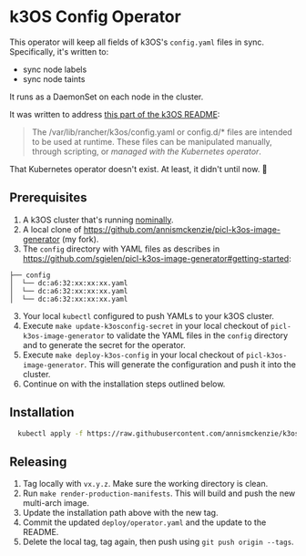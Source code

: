 # k3OS Config Operator

This operator will keep all fields of k3OS's `config.yaml` files in sync. Specifically, it's written to:
- sync node labels
- sync node taints

It runs as a DaemonSet on each node in the cluster.

It was written to address [this part of the k3OS README](https://github.com/rancher/k3os#configuration):

> The /var/lib/rancher/k3os/config.yaml or config.d/* files are intended to be used at runtime. These files can be manipulated manually, through scripting, or _managed with the Kubernetes operator_.

That Kubernetes operator doesn't exist. At least, it didn't until now. 🤠


## Prerequisites

1. A k3OS cluster that's running [nominally](https://joshdance.medium.com/what-does-nominal-mean-when-spacex-mission-control-says-it-39c2d249da27#:~:text=performing%20or%20achieved%20within%20expected,within%20expected%20and%20acceptable%20limits.).
2. A local clone of https://github.com/annismckenzie/picl-k3os-image-generator (my fork).
3. The `config` directory with YAML files as describes in https://github.com/sgielen/picl-k3os-image-generator#getting-started:
```
├── config
│  └── dc:a6:32:xx:xx:xx.yaml
│  └── dc:a6:32:xx:xx:xx.yaml
│  └── dc:a6:32:xx:xx:xx.yaml
```
3. Your local `kubectl` configured to push YAMLs to your k3OS cluster.
4. Execute `make update-k3osconfig-secret` in your local checkout of `picl-k3os-image-generator` to validate the YAML files in the `config` directory and to generate the secret for the operator.
5. Execute `make deploy-k3os-config` in your local checkout of `picl-k3os-image-generator`. This will generate the configuration and push it into the cluster.
5. Continue on with the installation steps outlined below.


## Installation

```sh
  kubectl apply -f https://raw.githubusercontent.com/annismckenzie/k3os-config-operator/v0.1.0/deploy/operator.yaml
```


## Releasing

1. Tag locally with `vx.y.z`. Make sure the working directory is clean.
2. Run `make render-production-manifests`. This will build and push the new multi-arch image.
3. Update the installation path above with the new tag.
4. Commit the updated `deploy/operator.yaml` and the update to the README.
5. Delete the local tag, tag again, then push using `git push origin --tags`.
